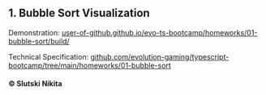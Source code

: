 ##  1. Bubble Sort Visualization 
Demonstration: [user-of-github.github.io/evo-ts-bootcamp/homeworks/01-bubble-sort/build/](https://user-of-github.github.io/evo-ts-bootcamp/homeworks/01-bubble-sort/build/)  


Technical Specification: [github.com/evolution-gaming/typescript-bootcamp/tree/main/homeworks/01-bubble-sort](https://github.com/evolution-gaming/typescript-bootcamp/tree/main/homeworks/01-bubble-sort)
#### © Slutski Nikita
